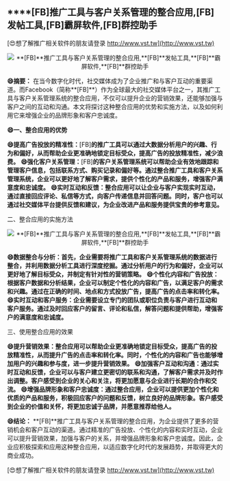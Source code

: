 ## ****[FB]**推广工具与客户关系管理的整合应用,**[FB]**发帖工具,**[FB]**霸屏软件,**[FB]**群控助手**

[😍想了解推广相关软件的朋友请登录 http://www.vst.tw](http://www.vst.tw)

 <center><img src="https://vst.tw/MP4/tuiguang/png/3.png" alt="**[FB]**推广工具与客户关系管理的整合应用,**[FB]**发帖工具,**[FB]**霸屏软件,**[FB]**群控助手"></center>

**😄摘要：**
在当今数字化时代，社交媒体成为了企业推广和与客户互动的重要渠道。而Facebook（简称**[FB]**）作为全球最大的社交媒体平台之一，其推广工具与客户关系管理系统的整合应用，不仅可以提升企业的营销效果，还能够加强与客户之间的互动和沟通。本文将探讨这种整合应用的优势和实施方法，以及如何利用它来增强企业的品牌形象和客户忠诚度。

**😄一、整合应用的优势**

**😄提高广告投放的精准性：**[FB]**的推广工具可以通过大数据分析用户的兴趣、行为和偏好，从而帮助企业更准确地锁定目标受众，提高广告的投放精准性，减少浪费。**
**😄强化客户关系管理：**[FB]**的客户关系管理系统可以帮助企业有效地跟踪和管理客户信息，包括联系方式、购买记录和偏好等。通过整合推广工具和客户关系管理系统，企业可以更好地了解客户需求，提供个性化的产品和服务，增强客户满意度和忠诚度。**
**😄实时互动和反馈：整合应用可以让企业与客户实现实时互动，通过直接回应评论、私信等方式，向客户传递信息并回答问题。同时，客户也可以通过社交媒体平台提供反馈和建议，为企业改进产品和服务提供宝贵的参考意见。**

二、整合应用的实施方法

 <center><img src="https://vst.tw/MP4/tuiguang/png/5.png" alt="**[FB]**推广工具与客户关系管理的整合应用,**[FB]**发帖工具,**[FB]**霸屏软件,**[FB]**群控助手"></center>

**😄数据整合与分析：首先，企业需要将推广工具和客户关系管理系统的数据进行整合，并利用数据分析工具进行深度挖掘。通过分析用户的行为和偏好，企业可以更好地了解目标受众，并制定有针对性的营销策略。**
**😄个性化内容和广告投放：根据客户数据和分析结果，企业可以制定个性化的内容和广告，以满足客户的需求和兴趣。通过在正确的时间、地点和方式投放广告，提高广告的点击率和转化率。**
**😄实时互动和客户服务：企业需要设立专门的团队或职位负责与客户进行互动和客户服务。通过及时回应客户的留言、评论和私信，解答问题和提供帮助，增强客户的满意度和忠诚度。**

三、使用整合应用的效果

**😄提升营销效果：整合应用可以帮助企业更准确地锁定目标受众，提高广告的投放精准性，从而提升广告的点击率和转化率。同时，个性化的内容和广告也能够增加用户的兴趣和参与度，进一步提升营销效果。**
**😄加强客户互动和沟通：通过实时互动和反馈，企业可以与客户建立更密切的联系和沟通，了解客户需求并及时作出调整。客户感受到企业的关心和关注，将更加愿意与企业进行长期的合作和交流。**
**😄增强品牌形象和客户忠诚度：通过整合应用，企业可以提供更加个性化和优质的产品和服务，积极回应客户的问题和反馈，树立良好的品牌形象。客户感受到企业的价值和关怀，将更加忠诚于品牌，并愿意推荐给他人。**

**😄结论：**
**[FB]**推广工具与客户关系管理的整合应用，为企业提供了更多的营销机会和客户互动的渠道。通过精准的广告投放、个性化的内容和实时互动，企业可以提升营销效果，加强与客户的关系，并增强品牌形象和客户忠诚度。因此，企业应积极探索和应用这种整合应用，以适应数字化时代的发展趋势，并取得更大的商业成功。

[😍想了解推广相关软件的朋友请登录 http://www.vst.tw](http://www.vst.tw)



